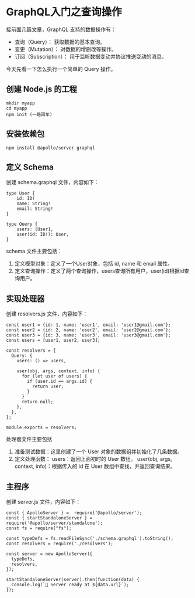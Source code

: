 # GraphQL入门之查询操作

接前面几篇文章，GraphQL 支持的数据操作有：

- 查询（Query）： 获取数据的基本查询。
- 变更（Mutation）： 对数据的增删改等操作。
- 订阅（Subscription）： 用于监听数据变动并协议推送变动的消息。

今天先看一下怎么执行一个简单的 Query 操作。

## 创建 Node.js 的工程

```shell
mkdir myapp
cd myapp
npm init (一路回车)
```

## 安装依赖包

```shell
npm install @apollo/server graphql
```

## 定义 Schema

创建 schema.graphql 文件，内容如下：

```shell
type User {
    id: ID!
    name: String!
    email: String!
}

type Query {
    users: [User],
    user(id: ID!): User,
}
```

schema 文件主要包括：

1. 定义模型对象：定义了一个User对象，包括 id, name 和 email 属性。
2. 定义查询操作：定义了两个查询操作，users查询所有用户，user(id)根据id查询用户。

## 实现处理器

创建 resolvers.js 文件，内容如下：

```shell
const user1 = {id: 1, name: 'user1', email: 'user1@gmail.com'};
const user2 = {id: 2, name: 'user2', email: 'user2@gmail.com'};
const user3 = {id: 3, name: 'user3', email: 'user3@gmail.com'};
const users = [user1, user2, user3];

const resolvers = {
  Query: {
    users: () => users,

    user(obj, args, context, info) {
      for (let user of users) {
        if (user.id == args.id) {
          return user;
        }
      }
      return null;
    },
  },
};

module.exports = resolvers;
```

处理器文件主要包括

1. 准备测试数据：这里创建了一个 User 对象的数据组并初始化了几条数据。
2. 定义处理函数：
    users：返回上面初时的 User 数组。
    user(obj, args, context, info)：根据传入的 id 在 User 数组中查找，并返回查询结果。

## 主程序

创建 server.js 文件，内容如下：

```
const { ApolloServer } =  require('@apollo/server');
const { startStandaloneServer } = require('@apollo/server/standalone');
const fs = require("fs");

const typeDefs = fs.readFileSync('./schema.graphql').toString();
const resolvers = require('./resolvers');

const server = new ApolloServer({
  typeDefs,
  resolvers,
});

startStandaloneServer(server).then(function(data) {
  console.log(`🚀 Server ready at ${data.url}`);
});
```
